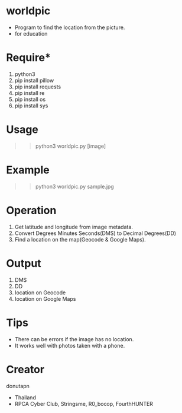 # worldpic
- Program to find the location from the picture.
- for education

# Require*
1. python3
2. pip install pillow
3. pip install requests
4. pip install re
5. pip install os
6. pip install sys

# Usage
>> python3 worldpic.py [image]

# Example
>> python3 worldpic.py sample.jpg

# Operation
1. Get latitude and longitude from image metadata.
2. Convert Degrees Minutes Seconds(DMS) to Decimal Degrees(DD)
3. Find a location on the map(Geocode & Google Maps).

# Output
1. DMS
2. DD
3. location on Geocode
4. location on Google Maps

# Tips
- There can be errors if the image has no location.
- It works well with photos taken with a phone.

# Creator
donutapn
- Thailand
- RPCA Cyber Club, Stringsme, R0_bocop, FourthHUNTER
